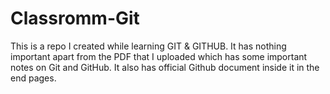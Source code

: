 # Classromm-Git

This is a repo I created while learning GIT & GITHUB. It has nothing important apart from the PDF that I uploaded which has some important notes on Git and GitHub. It also has official Github document inside it in the end pages. 
